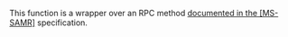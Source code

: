 This function is a wrapper over an RPC method [documented in the [MS-SAMR]](https://learn.microsoft.com/en-us/openspecs/windows_protocols/ms-samr/e0b7a4b7-ecfc-405f-9d7d-32b3cd2cd6c8) specification.
